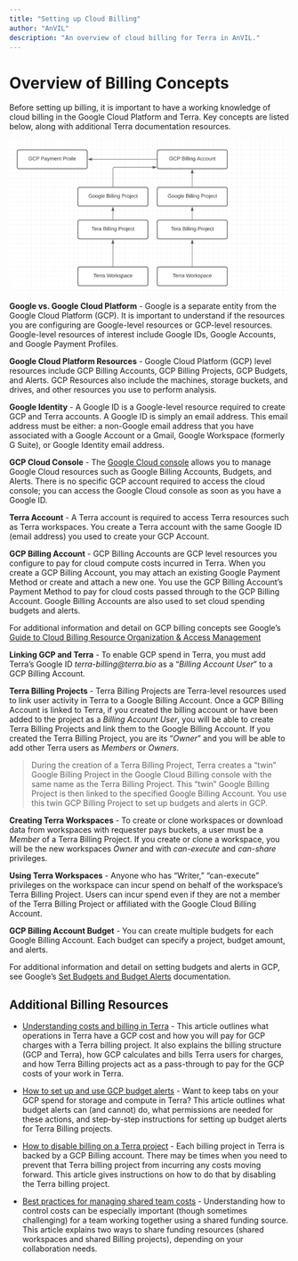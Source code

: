 ```yaml
---
title: "Setting up Cloud Billing"
author: "AnVIL"
description: "An overview of cloud billing for Terra in AnVIL."
---
```


# Overview of Billing Concepts

Before setting up billing, it is important to have a working knowledge of cloud billing in the Google Cloud Platform and Terra. Key concepts are listed below, along with additional Terra documentation resources.

![Key Concepts](./_images/key-concepts.png)

**Google vs. Google Cloud Platform** - Google is a separate entity from the Google Cloud Platform (GCP). It is important to understand if the resources you are configuring are Google-level resources or GCP-level resources. Google-level resources of interest include Google IDs, Google Accounts, and Google Payment Profiles.

**Google Cloud Platform Resources** -  Google Cloud Platform (GCP) level resources include GCP Billing Accounts, GCP Billing Projects, GCP Budgets, and Alerts. GCP Resources also include the machines, storage buckets, and drives, and other resources you use to perform analysis.

**Google Identity** - A Google ID is a Google-level resource required to create GCP and Terra accounts.  A Google ID is simply an email address. This email address must be either: a non-Google email address that you have associated with a Google Account or a Gmail, Google Workspace (formerly G Suite), or Google Identity email address.

**GCP Cloud Console** - The [Google Cloud console](https://console.cloud.google.com/) allows you to manage Google Cloud resources such as Google Billing Accounts, Budgets, and Alerts. There is no specific GCP account required to access the cloud console; you can access the Google Cloud console as soon as you have a Google ID.

**Terra Account** - A Terra account is required to access Terra resources such as Terra workspaces. You create a Terra account with the same Google ID (email address) you used to create your GCP Account.

**GCP Billing Account** - GCP Billing Accounts are GCP level resources you configure to pay for cloud compute costs incurred in Terra. When you create a GCP Billing Account, you may attach an existing Google Payment Method or create and attach a new one. You use the GCP Billing Account’s Payment Method to pay for cloud costs passed through to the GCP Billing Account. Google Billing Accounts are also used to set cloud spending budgets and alerts.

<hero>For additional information and detail on GCP billing concepts see Google’s  [Guide to Cloud Billing Resource Organization & Access Management](https://cloud.google.com/billing/docs/onboarding-checklist) </hero>

**Linking GCP and Terra** - To enable GCP spend in Terra, you must add Terra’s Google ID  _terra-billing@terra.bio_  as a “_Billing Account User_” to a GCP Billing Account.


**Terra Billing Projects** - Terra Billing Projects are Terra-level resources used to link user activity in Terra to a Google Billing Account. Once a GCP Billing Account is linked to Terra, if you created the billing account or have been added to the project as a _Billing Account User_,  you will be able to create Terra Billing Projects and link them to the Google Billing Account. If you created the Terra Billing Project, you are its “_Owner_” and you will be able to add other Terra users as _Members_ or _Owners_.

>During the creation of a Terra Billing Project, Terra creates a “twin” Google Billing Project in the Google Cloud Billing console with the same name as the Terra Billing Project. This “twin” Google Billing Project is then linked to the specified Google Billing Account. You use this twin GCP Billing Project to set up budgets and alerts in GCP.

**Creating Terra  Workspaces** - To create or clone workspaces or download data from workspaces with requester pays buckets, a user must be a  _Member_ of a Terra Billing Project. If you create or clone a workspace, you will be the new workspaces _Owner_  and with _can-execute_ and _can-share_  privileges.

**Using Terra Workspaces** - Anyone who has “Writer,” “can-execute” privileges on the workspace can incur spend on behalf of the workspace’s Terra Billing Project. Users can incur spend even if they are not a member of the Terra Billing Project or affiliated with the Google Cloud Billing Account.

**GCP Billing Account Budget**  - You can create multiple budgets for each Google Billing Account. Each budget can specify a project, budget amount, and alerts.



<hero>For additional information and detail on setting budgets and alerts in GCP, see Google’s  [Set Budgets and Budget Alerts](https://cloud.google.com/billing/docs/how-to/budgets) documentation. </hero>

## Additional Billing Resources
- [Understanding costs and billing in Terra](https://support.terra.bio/hc/en-us/articles/360048632271-Understanding-costs-and-billing-in-Terra) - This article outlines what operations in Terra have a GCP cost and how you will pay for GCP charges with a Terra billing project. It also explains the billing structure (GCP and Terra), how GCP calculates and bills Terra users for charges, and how Terra Billing projects act as a pass-through to pay for the GCP costs of your work in Terra.

- [How to set up and use GCP budget alerts](https://support.terra.bio/hc/en-us/articles/360057589931-How-to-set-up-and-use-GCP-budget-alerts) - Want to keep tabs on your GCP spend for storage and compute in Terra? This article outlines what budget alerts can (and cannot) do, what permissions are needed for these actions, and step-by-step instructions for setting up budget alerts for Terra Billing projects.

- [How to disable billing on a Terra project](https://support.terra.bio/hc/en-us/articles/360048293111-How-to-disable-billing-on-a-Terra-project) - Each billing project in Terra is backed by a GCP Billing account. There may be times when you need to prevent that Terra billing project from incurring any costs moving forward. This article gives instructions on how to do that by disabling the Terra billing project.

- [Best practices for managing shared team costs](https://support.terra.bio/hc/en-us/articles/360047235151-Best-practices-for-managing-shared-team-costs) - Understanding how to control costs can be especially important (though sometimes challenging) for a team working together using a shared funding source. This article explains two ways to share funding resources (shared workspaces and shared Billing projects), depending on your collaboration needs.



